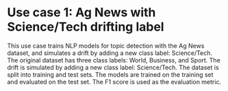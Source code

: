 # Use case 1: Ag News with Science/Tech drifting label

This use case trains NLP models for topic detection with the Ag News dataset, and simulates a drift  by adding a new class label: Science/Tech. The original dataset has three class labels: World, Business, and Sport. The drift is simulated by adding a new class label: Science/Tech. The dataset is split into training and test sets. The models are trained on the training set and evaluated on the test set. The F1 score is used as the evaluation metric.
